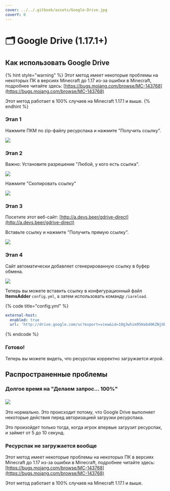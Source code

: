 ```yaml
---
cover: ../../.gitbook/assets/Google-Drive.jpg
coverY: 0
---
```


# 🗂 Google Drive (1.17.1+)

## Как использовать Google Drive

{% hint style="warning" %}
Этот метод имеет некоторые проблемы на некоторых ПК в версиях Minecraft до 1.17 из-за ошибки в Minecraft, подробнее читайте здесь: [https://bugs.mojang.com/browse/MC-143768](https://bugs.mojang.com/browse/MC-143768)

Этот метод работает в 100% случаев на Minecraft 1.17.1 и выше.
{% endhint %}

### Этап 1

Нажмите ПКМ по zip-файлу ресурспака и нажмите "Получить ссылку".

![](<../../.gitbook/assets/immagine (153) (1).png>)

### Этап 2

Важно: Установите разрешение "Любой, у кого есть ссылка".

![](<../../.gitbook/assets/immagine (145).png>)

Нажмите "Скопировать ссылку"

![](<../../.gitbook/assets/immagine (149).png>)

### Этап 3

Посетите этот веб-сайт: [http://a.devs.beer/gdrive-direct](http://a.devs.beer/gdrive-direct)

Вставьте ссылку и нажмите "Получить прямую ссылку".

![](<../../.gitbook/assets/immagine (144).png>)

### Этап 4

Сайт автоматически добавляет сгенерированную ссылку в буфер обмена.

![](<../../.gitbook/assets/immagine (147).png>)

Теперь вы можете вставить ссылку в конфигурационный файл **ItemsAdder** `config.yml`, а затем использовать команду `/iareload`.

{% code title="config.yml" %}
```yaml
external-host:
  enabled: true
  url: 'http://drive.google.com/uc?export=view&id=10g3whim95Hab40KZNjUkwY9FUuqKMGh5'
```
{% endcode %}

### Готово!

Теперь вы можете видеть, что ресурспак корректно загружается игрой.

## Распространенные проблемы

### Долгое время на "Делаем запрос... 100%"

### ![](<../../.gitbook/assets/immagine (146).png>)

Это нормально. Это происходит потому, что Google Drive выполняет некоторые действия перед авторизацией загрузки ресурспака.

Это произойдет только тогда, когда игрок впервые загрузит ресурспак, и займет от 5 до 10 секунд.

### Ресурспак не загружается вообще

Этот метод имеет некоторые проблемы на некоторых ПК в версиях Minecraft до 1.17 из-за ошибки в Minecraft, подробнее читайте здесь: [https://bugs.mojang.com/browse/MC-143768](https://bugs.mojang.com/browse/MC-143768)

Этот метод работает в 100% случаев на Minecraft 1.17.1 и выше.
